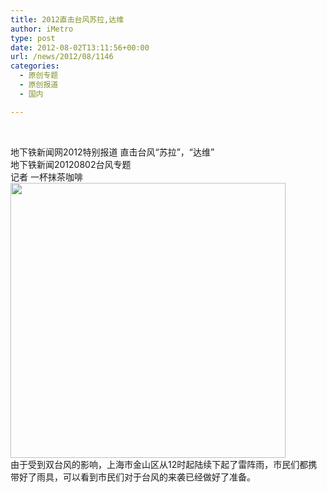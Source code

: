 ```yaml
---
title: 2012直击台风苏拉,达维
author: iMetro
type: post
date: 2012-08-02T13:11:56+00:00
url: /news/2012/08/1146
categories:
  - 原创专题
  - 原创报道
  - 国内

---
```

&nbsp;

<div>
  地下铁新闻网2012特别报道 直击台风“苏拉”，“达维”
</div>

<div>
</div>

<div>
  地下铁新闻20120802台风专题
</div>

<div>
  记者 一杯抹茶咖啡
</div>

<div>
  <img src="http://ww2.sinaimg.cn/bmiddle/a8e8b134gw1dvinhox27wj.jpg" alt="" width="440" />
</div>

<div>
</div>

<div>
</div>

<div>
</div>

<div>
  由于受到双台风的影响，上海市金山区从12时起陆续下起了雷阵雨，市民们都携带好了雨具，可以看到市民们对于台风的来袭已经做好了准备。
</div>